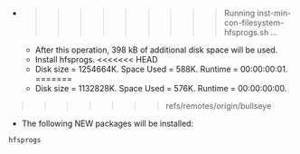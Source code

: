 * >>>>>>>>> Running inst-min-con-filesystem-hfsprogs.sh ...
  * After this operation, 398 kB of additional disk space will be used.
  * Install hfsprogs.
<<<<<<< HEAD
  * Disk size = 1254664K. Space Used = 588K. Runtime = 00:00:00:01.
=======
  * Disk size = 1132828K. Space Used = 576K. Runtime = 00:00:00:00.
>>>>>>> refs/remotes/origin/bullseye
  * The following NEW packages will be installed:
  ```bash
hfsprogs
  ```
